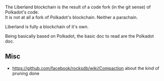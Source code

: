 
The Liberland blockchain is the result of a code fork (in the git sense) of Polkadot's code.  
It is not at all a fork of Polkadot's blockchain. Neither a parachain.

Liberland is fully a blockchain of it's own.

Being basically based on Polkadot, the basic doc to read are the Polkadot doc.


Misc
----
* https://github.com/facebook/rocksdb/wiki/Compaction about the kind of pruning done

<br>

